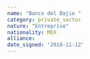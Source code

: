 ```yaml
---
name: "Banco del Bajio "
category: private_sector
nature: "Entreprise"
nationality: MEX
alliance: 
date_signed: '2018-11-12'
---
```

    
